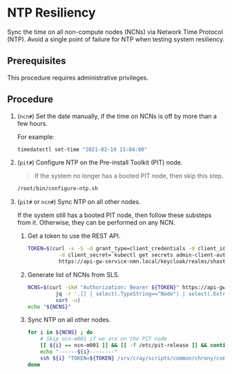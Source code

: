 # NTP Resiliency

Sync the time on all non-compute nodes \(NCNs\) via Network Time Protocol \(NTP\). Avoid a single point of failure for NTP when testing system resiliency.

## Prerequisites

This procedure requires administrative privileges.

## Procedure

1. (`ncn#`) Set the date manually, if the time on NCNs is off by more than a few hours.

    For example:

    ```bash
    timedatectl set-time "2021-02-19 15:04:00"
    ```

1. (`pit#`) Configure NTP on the Pre-install Toolkit \(PIT\) node.

    > If the system no longer has a booted PIT node, then skip this step.

    ```bash
    /root/bin/configure-ntp.sh
    ```

1. (`pit#` or `ncn#`) Sync NTP on all other nodes.

    If the system still has a booted PIT node, then follow these substeps from it. Otherwise,
    they can be performed on any NCN.

    1. Get a token to use the REST API.

        ```bash
        TOKEN=$(curl -s -S -d grant_type=client_credentials -d client_id=admin-client \
                  -d client_secret=`kubectl get secrets admin-client-auth -o jsonpath='{.data.client-secret}' | base64 -d` \
                  https://api-gw-service-nmn.local/keycloak/realms/shasta/protocol/openid-connect/token | jq -r '.access_token')
        ```

    1. Generate list of NCNs from SLS.

        ```bash
        NCNS=$(curl -skH "Authorization: Bearer ${TOKEN}" https://api-gw-service-nmn.local/apis/sls/v1/hardware |
                 jq -r '.[] | select(.TypeString=="Node") | select(.ExtraProperties.Role=="Management") | .ExtraProperties.Aliases[] | .' | 
                 sort -u)
        echo "${NCNS}"
        ```

    1. Sync NTP on all other nodes.

        ```bash
        for i in ${NCNS} ; do
            # Skip ncn-m001 if we are on the PIT node
            [[ ${i} == ncn-m001 ]] && [[ -f /etc/pit-release ]] && continue
            echo "------${i}--------"
            ssh ${i} "TOKEN=${TOKEN} /srv/cray/scripts/common/chrony/csm_ntp.py"
        done
        ```
